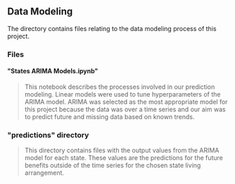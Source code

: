 ## Data Modeling

The directory contains files relating to the data modeling process of this project. 

### Files

#### "States ARIMA Models.ipynb"
> This notebook describes the processes involved in our prediction modeling. Linear models were used to tune hyperparameters of the ARIMA model. ARIMA was selected as the most appropriate model for this project because the data was over a time series and our aim was to predict future and missing data based on known trends.

### "predictions" directory
> This directory contains files with the output values from the ARIMA model for each state. These values are the predictions for the future benefits outside of the time series for the chosen state living arrangement.
